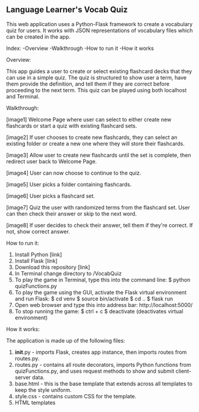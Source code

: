 Language Learner's Vocab Quiz
--------------------------
This web application uses a Python-Flask framework to create a vocabulary quiz for users. It works with JSON representations of vocabulary files which can be created in the app.

Index:
  -Overview
  -Walkthrough
  -How to run it
  -How it works

Overview:

This app guides a user to create or select existing flashcard decks that they can use in a simple quiz. The quiz is structured to show user a term, have them provide the definition, and tell them if they are correct before proceeding to the next term. This quiz can be played using both localhost and Terminal.

Walkthrough:

[image1]
Welcome Page where user can select to either create new flashcards or start a quiz with existing flashcard sets.

[image2]
If user chooses to create new flashcards, they can select an existing folder or create a new one where they will store their flashcards.

[image3]
Allow user to create new flashcards until the set is complete, then redirect user back to Welcome Page.

[image4]
User can now choose to continue to the quiz.

[image5]
User picks a folder containing flashcards.

[image6]
User picks a flashcard set.

[image7]
Quiz the user with randomized terms from the flashcard set. User can then check their answer or skip to the next word.

[image8]
If user decides to check their answer, tell them if they're correct. If not, show correct answer.


How to run it:

1) Install Python [link]
2) Install Flask [link]
3) Download this repository [link]
4) In Terminal change directory to /VocabQuiz
5) To play the game in Terminal, type this into the command line:
   $ python quizFunctions.py
6) To play the game using the GUI, activate the Flask virtual environment and run Flask:
   $ cd venv
   $ source bin/activate
   $ cd ..
   $ flask run
7) Open web browser and type this into address bar: http://localhost:5000/
8) To stop running the game:
   $ ctrl + c
   $ deactivate (deactivates virtual environment)

How it works:

The application is made up of the following files:

1) __init__.py - imports Flask, creates app instance, then imports routes from routes.py.
2) routes.py - contains all route decorators, imports Python functions from quizFunctions.py, and uses request methods to show and submit client-server data.
3) base.html - this is the base template that extends across all templates to keep the style uniform.
4) style.css - contains custom CSS for the template.
5) HTML templates
